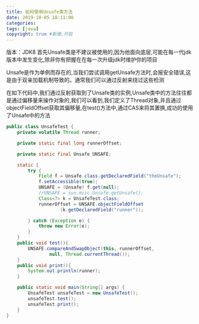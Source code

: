 ```yaml
---
title: 如何使用Unsafe类方法
date: 2019-10-05 18:11:00
categories: 
tags: [java]
copyright: true #新增,开启
---
```


版本：JDK8
首先Unsafe类是不建议被使用的,因为他面向底层,可能在每一代jdk版本中发生变化,除非你有把握在在每一次升级jdk时维护你的项目
<!--more-->
Unsafe是作为单例而存在的,当我们尝试调用getUnsafe方法时,会报安全错误,这是由于双亲加载机制导致的。通常我们可以通过反射来绕过这些检测

在如下代码中,我们通过反射获取到了Unsafe类的实例,Unsafe类中的方法往往都是通过偏移量来操作对象的,我们可以看到,我们定义了Thread对象,并且通过objectFieldOffset获取其偏移量,在test()方法中,通过CAS来将其置换,成功的使用了Unsafe中的方法
```java
public class UnsafeTest {
    private volatile Thread runner;

    private static final long runnerOffset;

    private static final Unsafe UNSAFE;

    static {
        try {
            Field f = Unsafe.class.getDeclaredField("theUnsafe");
            f.setAccessible(true);
            UNSAFE = (Unsafe) f.get(null);
            //UNSAFE = sun.misc.Unsafe.getUnsafe();
            Class<?> k = UnsafeTest.class;
            runnerOffset = UNSAFE.objectFieldOffset
                    (k.getDeclaredField("runner"));

        } catch (Exception e) {
            throw new Error(e);
        }
    }
    public void test(){
        UNSAFE.compareAndSwapObject(this, runnerOffset,
                null, Thread.currentThread());
    }
    public void print(){
        System.out.println(runner);
    }

    public static void main(String[] args) {
        UnsafeTest unsafeTest = new UnsafeTest();
        unsafeTest.test();
        unsafeTest.print();
    }
}

```